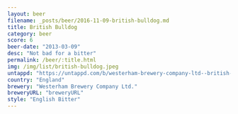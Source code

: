 ```yaml
---
layout: beer
filename: _posts/beer/2016-11-09-british-bulldog.md
title: British Bulldog
category: beer
score: 6
beer-date: "2013-03-09"
desc: "Not bad for a bitter"
permalink: /beer/:title.html
img: /img/list/british-bulldog.jpeg
untappd: "https://untappd.com/b/westerham-brewery-company-ltd--british-bulldog/44784"
country: "England"
brewery: "Westerham Brewery Company Ltd."
breweryURL: "breweryURL"
style: "English Bitter"
---
```

